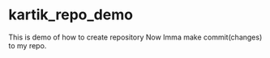 # kartik_repo_demo
This is demo of how to create repository
Now Imma make commit(changes) to my repo.
